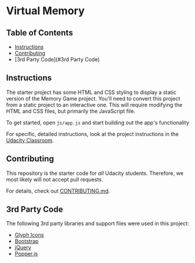 # Virtual Memory

## Table of Contents

* [Instructions](#instructions)
* [Contributing](#contributing)
* [3rd Party Code](#3rd Party Code)

## Instructions

The starter project has some HTML and CSS styling to display a static version of the Memory Game project. You'll need to convert this project from a static project to an interactive one. This will require modifying the HTML and CSS files, but primarily the JavaScript file.

To get started, open `js/app.js` and start building out the app's functionality

For specific, detailed instructions, look at the project instructions in the [Udacity Classroom](https://classroom.udacity.com/me).

## Contributing

This repository is the starter code for _all_ Udacity students. Therefore, we most likely will not accept pull requests.

For details, check out [CONTRIBUTING.md](CONTRIBUTING.md).

## 3rd Party Code

The following 3rd party libraries and support files were used in this project:
* [Glyph Icons](http://github.com/frexy/glyph-iconset)
* [Bootstrap]()
* [jQuery]()
* [Popper.js]()
